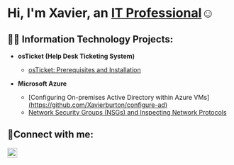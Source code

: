 <h1>Hi, I'm Xavier, an <a href="https://linkedin.com/in/Josh">IT Professional</a>☺</h1>

<h2>👨‍💻 Information Technology Projects:</h2>

- <b>osTicket (Help Desk Ticketing System)</b>
  - [osTicket: Prerequisites and Installation](https://github.com/Xavierburton/osticket-prereqs)

- <b>Microsoft Azure</b>
  - [Configuring On-premises Active Directory within Azure VMs][(https://github.com/Xavierburton/configure-ad)](https://github.com/xavierburton/Configuring-On-premises-Active-Directory-within-Azure-VMs)
  - [Network Security Groups (NSGs) and Inspecting Network Protocols](https://github.com/Xavierburton/azure-network-protocols)

<h2>🤳Connect with me:</h2>

[<img align="left" alt="Josh | LinkedIn" width="22px" src="https://cdn.jsdelivr.net/npm/simple-icons@v3/icons/linkedin.svg" />][linkedin]

[Indeed]: https://profile.indeed.com/?hl=en_US&co=US&from=gnav-homepage
[linkedin]: https://linkedin.com/in/xavierburton777

